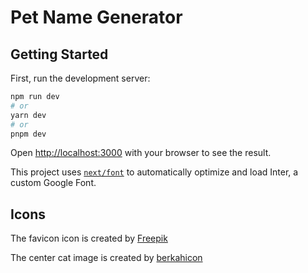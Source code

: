 # Pet Name Generator

## Getting Started

First, run the development server:

```bash
npm run dev
# or
yarn dev
# or
pnpm dev
```

Open [http://localhost:3000](http://localhost:3000) with your browser to see the result.

This project uses [`next/font`](https://nextjs.org/docs/basic-features/font-optimization) to automatically optimize and load Inter, a custom Google Font.

## Icons

The favicon icon is created by [Freepik](https://www.flaticon.com/free-icons/cat)

The center cat image is created by [berkahicon](https://www.flaticon.com/free-icons/cat)